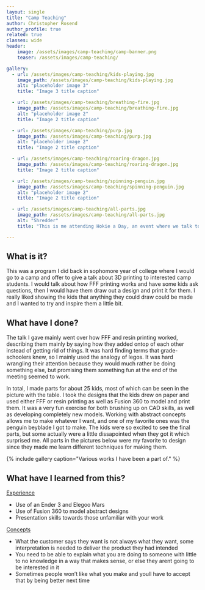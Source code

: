```yaml
---
layout: single
title: "Camp Teaching"
author: Christopher Rosend
author_profile: true
related: true
classes: wide
header: 
    image: /assets/images/camp-teaching/camp-banner.png
    teaser: /assets/images/camp-teaching/

gallery:
  - url: /assets/images/camp-teaching/kids-playing.jpg
    image_path: /assets/images/camp-teaching/kids-playing.jpg
    alt: "placeholder image 3"
    title: "Image 3 title caption"

  - url: /assets/images/camp-teaching/breathing-fire.jpg
    image_path: /assets/images/camp-teaching/breathing-fire.jpg
    alt: "placeholder image 2"
    title: "Image 2 title caption"

  - url: /assets/images/camp-teaching/purp.jpg
    image_path: /assets/images/camp-teaching/purp.jpg
    alt: "placeholder image 2"
    title: "Image 2 title caption"

  - url: /assets/images/camp-teaching/roaring-dragon.jpg
    image_path: /assets/images/camp-teaching/roaring-dragon.jpg
    title: "Image 2 title caption"

  - url: /assets/images/camp-teaching/spinning-penguin.jpg
    image_path: /assets/images/camp-teaching/spinning-penguin.jpg
    alt: "placeholder image 2"
    title: "Image 2 title caption"

  - url: /assets/images/camp-teaching/all-parts.jpg
    image_path: /assets/images/camp-teaching/all-parts.jpg
    alt: "Shredder"
    title: "This is me attending Hokie a Day, an event where we talk to grade-schoolers about why they should go to college and the fun stuff we do here"

---
```


## What is it?

This was a program I did back in sophomore year of college where I would go to a camp and offer to give a talk about 3D printing to interested camp students. I would talk about how FFF printing works and have some kids ask questions, then I would have them draw out a design and print it for them. I really liked showing the kids that anything they could draw could be made and I wanted to try and inspire them a little bit.

## What have I done?

The talk I gave mainly went over how FFF and resin printing worked, describing them mainly by saying how they added ontop of each other instead of getting rid of things. It was hard finding terms that grade-schoolers knew, so I mainly used the analogy of legos. It was hard wrangling their attention because they would much rather be doing something else, but promising them something fun at the end of the meeting seemed to work.

In total, I made parts for about 25 kids, most of which can be seen in the picture with the table. I took the designs that the kids drew on paper and used either FFF or resin printing as well as Fusion 360 to model and print them. It was a very fun exercise for both brushing up on CAD skills, as well as developing completely new models. Working with abstract concepts allows me to make whatever I want, and one of my favorite ones was the penguin beyblade I got to make. The kids were so excited to see the final parts, but some actually were a little dissapointed when they got it which surprised me. All parts in the pictures below were my favorite to design since they made me learn different techniques for making them.

{% include gallery caption="Various works I have been a part of." %}

## What have I learned from this?

<ins>Experience</ins>

* Use of an Ender 3 and Elegoo Mars
* Use of Fusion 360 to model abstract designs
* Presentation skills towards those unfamiliar with your work

<ins>Concepts</ins>

* What the customer says they want is not always what they want, some interpretation is needed to deliver the product they had intended
* You need to be able to explain what you are doing to someone with little to no knowledge in a way that makes sense, or else they arent going to be interested in it
* Sometimes people won’t like what you make and youll have to accept that by being better next time
